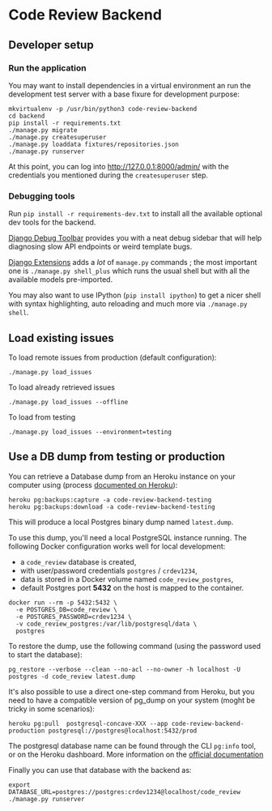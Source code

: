 # Code Review Backend

## Developer setup

### Run the application

You may want to install dependencies in a virtual environment an run the development test server with a base fixure for development purpose:
```
mkvirtualenv -p /usr/bin/python3 code-review-backend
cd backend
pip install -r requirements.txt
./manage.py migrate
./manage.py createsuperuser
./manage.py loaddata fixtures/repositories.json
./manage.py runserver
```

At this point, you can log into http://127.0.0.1:8000/admin/ with the credentials you mentioned during the `createsuperuser` step.

### Debugging tools

Run `pip install -r requirements-dev.txt` to install all the available optional dev tools for the backend.

[Django Debug Toolbar](https://django-debug-toolbar.readthedocs.io/en/latest/) provides you with a neat debug sidebar that will help diagnosing slow API endpoints or weird template bugs.

[Django Extensions](https://django-extensions.readthedocs.io/en/latest/) adds a *lot* of `manage.py` commands ; the most important one is `./manage.py shell_plus` which runs the usual shell but with all the available models pre-imported.

You may also want to use IPython (`pip install ipython`) to get a nicer shell with syntax highlighting, auto reloading and much more via `./manage.py shell`.

## Load existing issues

To load remote issues from production (default configuration):

```
./manage.py load_issues
```

To load already retrieved issues

```
./manage.py load_issues --offline
```

To load from testing

```
./manage.py load_issues --environment=testing
```

## Use a DB dump from testing or production

You can retrieve a Database dump from an Heroku instance on your computer using (process [documented on Heroku](https://devcenter.heroku.com/articles/heroku-postgres-import-export)):

```
heroku pg:backups:capture -a code-review-backend-testing
heroku pg:backups:download -a code-review-backend-testing
```

This will produce a local Postgres binary dump named `latest.dump`.

To use this dump, you'll need a local PostgreSQL instance running. The following Docker configuration works well for local development:

* a `code_review` database is created,
* with user/password credentials `postgres` / `crdev1234`,
* data is stored in a Docker volume named `code_review_postgres`,
* default Postgres port **5432** on the host is mapped to the container.

```
docker run --rm -p 5432:5432 \
  -e POSTGRES_DB=code_review \
  -e POSTGRES_PASSWORD=crdev1234 \
  -v code_review_postgres:/var/lib/postgresql/data \
  postgres
```

To restore the dump, use the following command (using the password used to start the database):

```
pg_restore --verbose --clean --no-acl --no-owner -h localhost -U postgres -d code_review latest.dump
```

It's also possible to use a direct one-step command from Heroku, but you need to have a compatible version of pg_dump on your system (moght be tricky in some scenarios):

```
heroku pg:pull  postgresql-concave-XXX --app code-review-backend-production postgresql://postgres@localhost:5432/prod
```
The postgresql database name can be found through the CLI `pg:info` tool, or on the Heroku dashboard. More information on the [official documentation](https://devcenter.heroku.com/articles/heroku-postgresql#pg-push-and-pg-pull)


Finally you can use that database with the backend as:

```
export DATABASE_URL=postgres://postgres:crdev1234@localhost/code_review
./manage.py runserver
```
